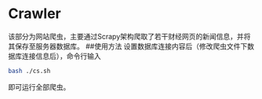 # Crawler
该部分为网站爬虫，主要通过Scrapy架构爬取了若干财经网页的新闻信息，并将其保存至服务器数据库。
##使用方法
设置数据库连接内容后（修改爬虫文件下数据库连接信息后），命令行输入
```bash
bash ./cs.sh
```
即可运行全部爬虫。

